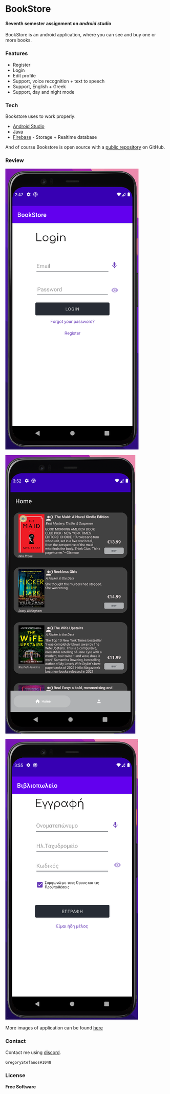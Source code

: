 # BookStore
#### Seventh semester assignment on _android studio_

BookStore is an android application, where you can see and buy one or more books.

### Features

- Register
- Login
- Edit profile
- Support, voice recognition + text to speech
- Support, English + Greek
- Support, day and night mode


### Tech

Bookstore uses to work properly:

- [Android Studio](https://developer.android.com/studio)
- [Java](https://www.java.com/en/)
- [Firebase](https://firebase.google.com/) - Storage + Realtime database

And of course Bookstore is open source with a [public repository](https://github.com/StefanosGregory/book_store_android_app) on GitHub.

### Review

![login_en](https://github.com/StefanosGregory/book_store_android_app/blob/main/screenshots/en/login_en.png)

![home_dark](https://github.com/StefanosGregory/book_store_android_app/blob/main/screenshots/dark/home_dark.png)

![register_el](https://github.com/StefanosGregory/book_store_android_app/blob/main/screenshots/el/register_el.png)

More images of application can be found [here](https://github.com/StefanosGregory/book_store_android_app/tree/main/screenshots)


### Contact
Contact me using [discord](https://discord.com/).
```sh
GregoryStefanos#1048
```

### License

**Free Software**

